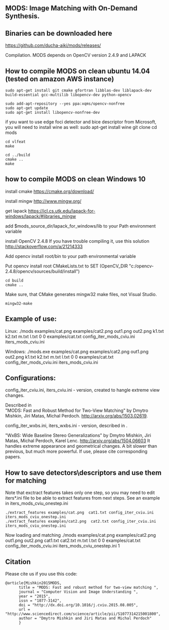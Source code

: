 ## MODS: Image Matching with On-Demand Synthesis.

## Binaries can be downloaded here

https://github.com/ducha-aiki/mods/releases/


Compilation. 
MODS depends on OpenCV version 2.4.9 and LAPACK

## How to compile MODS on clean ubuntu 14.04 (tested on amazon AWS instance)

    sudo apt-get install git cmake gfortran libblas-dev liblapack-dev build-essential gcc-multilib libopencv-dev python-opencv

    sudo add-apt-repository --yes ppa:xqms/opencv-nonfree
    sudo apt-get update
    sudo apt-get install libopencv-nonfree-dev

if you want to use edge foci detector and bice descriptor from Microsoft, you will need to install wine as well:
    sudo apt-get install wine
    git clone
    cd mods

    cd vlfeat
    make

    cd ../build
    cmake ..
    make

## how to compile MODS on clean Windows 10
install cmake 
https://cmake.org/download/

install mingw 
http://www.mingw.org/

get lapack
https://icl.cs.utk.edu/lapack-for-windows/lapack/#libraries_mingw

add $mods_source_dir/lapack_for_windows/lib to your Path environment variable   

install OpenCV 2.4.8
If you have trouble compiling it, use this solution http://stackoverflow.com/a/21214333

Add opencv install root/bin to your path environmental variable

Put opencv install root CMakeLists.txt to 
SET (OpenCV_DIR "c:/opencv-2.4.8/opencv/sources/build/install")

    cd build
    cmake ..

Make sure, that CMake generates mingw32 make files, not Visual Studio.

    mingw32-make

## Example of use:
Linux:
    ./mods examples/cat.png examples/cat2.png out1.png out2.png k1.txt k2.txt m.txt l.txt 0 0 examples/cat.txt config_iter_mods_cviu.ini iters_mods_cviu.ini

Windows:
    ./mods.exe examples/cat.png examples/cat2.png out1.png out2.png k1.txt k2.txt m.txt l.txt 0 0 examples/cat.txt config_iter_mods_cviu.ini iters_mods_cviu.ini


## Configurations:

config_iter_cviu.ini, iters_cviu.ini - version, created to hangle extreme view changes. 

Described in   
"MODS: Fast and Robust Method for Two-View Matching" by Dmytro Mishkin, Jiri Matas, Michal Perdoch.
http://arxiv.org/abs/1503.02619.

config_iter_wxbs.ini, iters_wxbs.ini - version, described in . 

"WxBS: Wide Baseline Stereo Generalizations" by Dmytro Mishkin, Jiri Matas, Michal Perdoch, Karel Lenc.
http://arxiv.org/abs/1504.06603
It handles extreme appearance and geometrical changes. A bit slower than previous, but much more powerful.
If use, please cite corresponding papers.

## How to save detectors\descriptors and use them for matching
Note that exctract features takes only one step, so you may need to edit iters*.ini file to be able to extract features from next steps. See an example in iters_mods_cviu_onestep.ini

    ./extract_features examples/cat.png  cat1.txt config_iter_cviu.ini iters_mods_cviu_onestep.ini
    ./extract_features examples/cat2.png  cat2.txt config_iter_cviu.ini iters_mods_cviu_onestep.ini

Now loading and matching
    ./mods examples/cat.png examples/cat2.png out1.png out2.png cat1.txt cat2.txt m.txt l.txt 0 0 examples/cat.txt config_iter_mods_cviu.ini iters_mods_cviu_onestep.ini 1


 ## Citation

Please cite us if you use this code:

    @article{Mishkin2015MODS,
          title = "MODS: Fast and robust method for two-view matching ",
          journal = "Computer Vision and Image Understanding ",
          year = "2015",
          issn = "1077-3142",
          doi = "http://dx.doi.org/10.1016/j.cviu.2015.08.005",
          url = "http://www.sciencedirect.com/science/article/pii/S1077314215001800",
          author = "Dmytro Mishkin and Jiri Matas and Michal Perdoch"
          }
    
    
